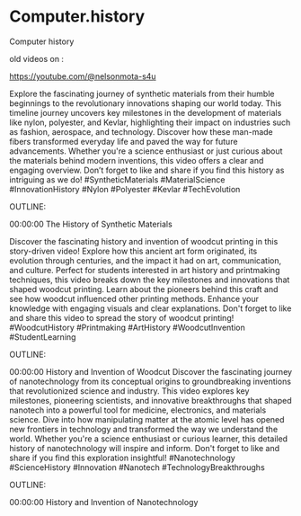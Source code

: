 # Computer.history
Computer history 


old videos on :

https://youtube.com/@nelsonmota-s4u

Explore the fascinating journey of synthetic materials from their humble beginnings to the revolutionary innovations shaping our world today. This timeline journey uncovers key milestones in the development of materials like nylon, polyester, and Kevlar, highlighting their impact on industries such as fashion, aerospace, and technology. Discover how these man-made fibers transformed everyday life and paved the way for future advancements. Whether you're a science enthusiast or just curious about the materials behind modern inventions, this video offers a clear and engaging overview. Don’t forget to like and share if you find this history as intriguing as we do! #SyntheticMaterials #MaterialScience #InnovationHistory #Nylon #Polyester #Kevlar #TechEvolution

OUTLINE: 

00:00:00 The History of Synthetic Materials

Discover the fascinating history and invention of woodcut printing in this story-driven video! Explore how this ancient art form originated, its evolution through centuries, and the impact it had on art, communication, and culture. Perfect for students interested in art history and printmaking techniques, this video breaks down the key milestones and innovations that shaped woodcut printing. Learn about the pioneers behind this craft and see how woodcut influenced other printing methods. Enhance your knowledge with engaging visuals and clear explanations. Don't forget to like and share this video to spread the story of woodcut printing! #WoodcutHistory #Printmaking #ArtHistory #WoodcutInvention #StudentLearning

OUTLINE: 

00:00:00 History and Invention of Woodcut
Discover the fascinating journey of nanotechnology from its conceptual origins to groundbreaking inventions that revolutionized science and industry. This video explores key milestones, pioneering scientists, and innovative breakthroughs that shaped nanotech into a powerful tool for medicine, electronics, and materials science. Dive into how manipulating matter at the atomic level has opened new frontiers in technology and transformed the way we understand the world. Whether you're a science enthusiast or curious learner, this detailed history of nanotechnology will inspire and inform. Don't forget to like and share if you find this exploration insightful! #Nanotechnology #ScienceHistory #Innovation #Nanotech #TechnologyBreakthroughs

OUTLINE: 

00:00:00 History and Invention of Nanotechnology
